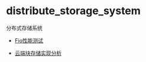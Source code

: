 # distribute_storage_system
分布式存储系统




- [Fio性能测试](https://zhuanlan.zhihu.com/p/621784507?utm_id=0)

- [云端块存储实现分析](https://yygcode.com/blogs/2022/05/cloud-block-storage.html)

